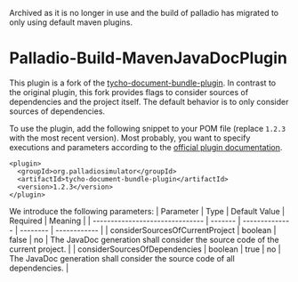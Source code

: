 Archived as it is no longer in use and the build of palladio has migrated to only using default maven plugins.

# Palladio-Build-MavenJavaDocPlugin

This plugin is a fork of the [tycho-document-bundle-plugin](https://www.eclipse.org/tycho/sitedocs/tycho-extras/tycho-document-bundle-plugin/plugin-info.html). In contrast to the original plugin, this fork provides flags to consider sources of dependencies and the project itself. The default behavior is to only consider sources of dependencies.

To use the plugin, add the following snippet to your POM file (replace `1.2.3` with the most recent version). Most probably, you want to specify executions and parameters according to the [official plugin documentation](https://www.eclipse.org/tycho/sitedocs/tycho-extras/tycho-document-bundle-plugin/javadoc-mojo.html).
```
<plugin>
  <groupId>org.palladiosimulator</groupId>
  <artifactId>tycho-document-bundle-plugin</artifactId>
  <version>1.2.3</version>
</plugin>
```

We introduce the following parameters:
| Parameter                       | Type    | Default Value  | Required | Meaning |
| ------------------------------- | ------- | -------------- | -------- | ------------ |
| considerSourcesOfCurrentProject | boolean | false          | no       | The JavaDoc generation shall consider the source code of the current project. |
| considerSourcesOfDependencies   | boolean | true           | no       | The JavaDoc generation shall consider the source code of all dependencies.    |
